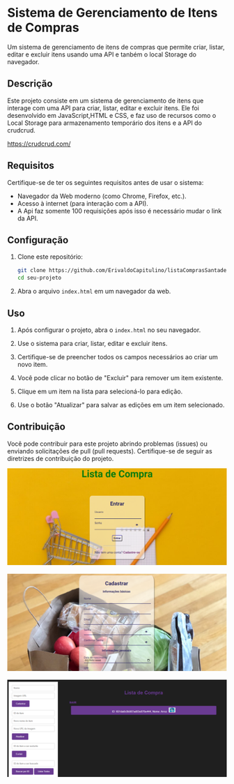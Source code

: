 # Sistema de Gerenciamento de Itens de Compras

Um sistema de gerenciamento de itens de compras que permite criar, listar, editar e excluir itens usando uma API e tanbém o local Storage do navegador.

## Descrição

Este projeto consiste em um sistema de gerenciamento de itens que interage com uma API para criar, listar, editar e excluir itens. Ele foi desenvolvido em JavaScript,HTML e CSS, e faz uso de recursos como o Local Storage para armazenamento temporário dos itens e a API do crudcrud.

https://crudcrud.com/

## Requisitos

Certifique-se de ter os seguintes requisitos antes de usar o sistema:

- Navegador da Web moderno (como Chrome, Firefox, etc.).
- Acesso à internet (para interação com a API).
- A Api faz somente 100 requisições após isso é necessário mudar o link da API.

## Configuração

1. Clone este repositório:

   ```bash
   git clone https://github.com/ErivaldoCapitulino/listaComprasSantaderCode.git
   cd seu-projeto
   ```

2. Abra o arquivo `index.html` em um navegador da web.

## Uso

1. Após configurar o projeto, abra o `index.html` no seu navegador.

2. Use o sistema para criar, listar, editar e excluir itens.

3. Certifique-se de preencher todos os campos necessários ao criar um novo item.

4. Você pode clicar no botão de "Excluir" para remover um item existente.

5. Clique em um item na lista para selecioná-lo para edição.

6. Use o botão "Atualizar" para salvar as edições em um item selecionado.

## Contribuição

Você pode contribuir para este projeto abrindo problemas (issues) ou enviando solicitações de pull (pull requests). Certifique-se de seguir as diretrizes de contribuição do projeto.

<img src="./img/index.png"><br><br>
<img src="./img/cadastrar.png"><br><br>
<img src="./img/lista.png">